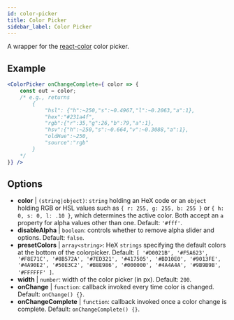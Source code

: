 ```yaml
---
id: color-picker
title: Color Picker
sidebar_label: Color Picker
---
```


A wrapper for the [react-color](https://casesandberg.github.io/react-color/) color picker.

## Example

```jsx live
<ColorPicker onChangeComplete={ color => {
    const out = color;
    /* e.g., returns 
        {
            "hsl": {"h":~250,"s":~0.4967,"l":~0.2063,"a":1},
            "hex":"#231a4f",
            "rgb":{"r":35,"g":26,"b":79,"a":1},
            "hsv":{"h":~250,"s":~0.664,"v":~0.3088,"a":1},
            "oldHue":~250,
            "source":"rgb"
        }
    */
}} />
```



## Options

* __color__ | `(string|object)`: `string` holding an HeX code or an `object` holding RGB or HSL values such as `{ r: 255, g: 255, b: 255 }` or `{ h: 0, s: 0, l: .10 }`, which determines the active color. Both accept an `a` property for alpha values other than one. Default: `'#fff'`.
* __disableAlpha__ | `boolean`: controls whether to remove alpha slider and options. Default: `false`.
* __presetColors__ | `array<string>`: HeX `strings` specifying the default colors at the bottom of the colorpicker. Default: `[
  '#D0021B',
  '#F5A623',
  '#F8E71C',
  '#8B572A',
  '#7ED321',
  '#417505',
  '#BD10E0',
  '#9013FE',
  '#4A90E2',
  '#50E3C2',
  '#B8E986',
  '#000000',
  '#4A4A4A',
  '#9B9B9B',
  '#FFFFFF'
]`.
* __width__ | `number`: width of the color picker (in px). Default: `200`.
* __onChange__ | `function`: callback invoked every time color is changed. Default: `onChange() {}`.
* __onChangeComplete__ | `function`: callback invoked once a color change is complete. Default: `onChangeComplete() {}`.

